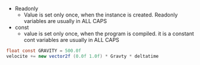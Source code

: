 - Readonly
  - Value is set only once, when the instance is created.
		Readonly variables are usually in ALL CAPS
- const 
  - value is set only once, when the program is compiled. it is a constant
		cont variables are usually in ALL CAPS 



```c#
float const GRAVITY = 500.0f
velocite += new vector2f (0.0f 1.0f) * Gravty * deltatime
```